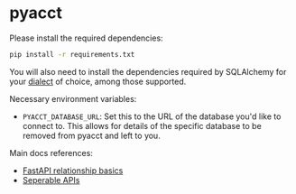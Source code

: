 # pyacct

Please install the required dependencies:

```bash
pip install -r requirements.txt
```

You will also need to install the dependencies required by SQLAlchemy for your [dialect](https://docs.sqlalchemy.org/en/13/dialects/) of choice, among those supported.

Necessary environment variables:
* `PYACCT_DATABASE_URL`: Set this to the URL of the database you'd like to connect to. This allows for details of the specific database to be removed from pyacct and left to you.

Main docs references:
* [FastAPI relationship basics](https://fastapi.tiangolo.com/tutorial/sql-databases/)
* [Seperable APIs](https://fastapi.tiangolo.com/tutorial/bigger-applications/)
